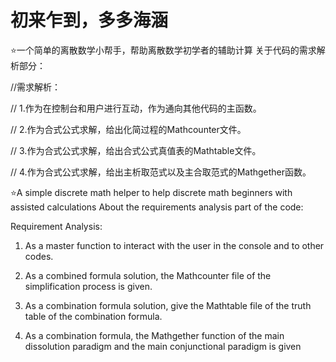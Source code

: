 # 初来乍到，多多海涵
⭐一个简单的离散数学小帮手，帮助离散数学初学者的辅助计算
关于代码的需求解析部分：

//需求解析：

// 1.作为在控制台和用户进行互动，作为通向其他代码的主函数。

// 2.作为合式公式求解，给出化简过程的Mathcounter文件。

// 3.作为合式公式求解，给出合式公式真值表的Mathtable文件。

// 4.作为合式公式求解，给出主析取范式以及主合取范式的Mathgether函数。

⭐A simple discrete math helper to help discrete math beginners with assisted calculations About the requirements analysis part of the code:

Requirement Analysis:

1. As a master function to interact with the user in the console and to other codes.

2. As a combined formula solution, the Mathcounter file of the simplification process is given.

3. As a combination formula solution, give the Mathtable file of the truth table of the combination formula.

4. As a combination formula, the Mathgether function of the main dissolution paradigm and the main conjunctional paradigm is given
